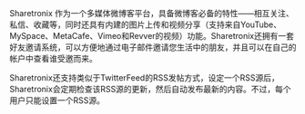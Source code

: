 Sharetronix 作为一个多媒体微博客平台，具备微博客必备的特性——相互关注、私信、收藏等，同时还具有内建的图片上传和视频分享（支持来自YouTube、 MySpace、MetaCafe、Vimeo和Revver的视频）功能。Sharetronix还拥有一套好友邀请系统，可以方便地通过电子邮件邀请您生活中的朋友，并且可以在自己的帐户中查看谁受邀而来。

Sharetronix还支持类似于TwitterFeed的RSS发帖方式，设定一个RSS源后，Sharetronix会定期检查该RSS源的更新，然后自动发布最新的内容。不过，每个用户只能设置一个RSS源。